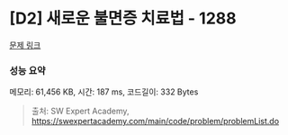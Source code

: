 # [D2] 새로운 불면증 치료법 - 1288 

[문제 링크](https://swexpertacademy.com/main/code/problem/problemDetail.do?contestProbId=AV18_yw6I9MCFAZN) 

### 성능 요약

메모리: 61,456 KB, 시간: 187 ms, 코드길이: 332 Bytes



> 출처: SW Expert Academy, https://swexpertacademy.com/main/code/problem/problemList.do